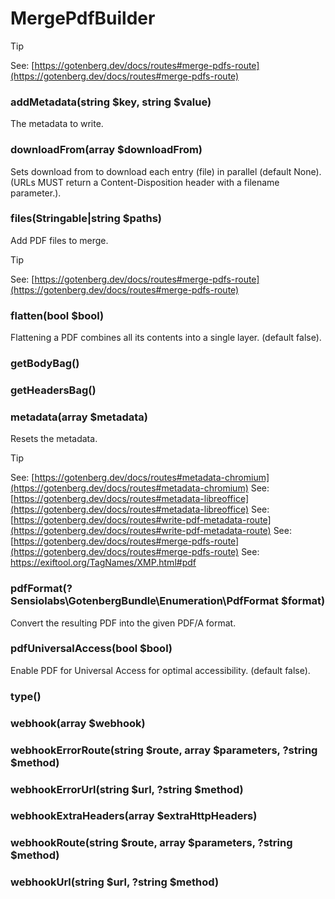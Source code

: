 # MergePdfBuilder

> [!TIP]
> See: [https://gotenberg.dev/docs/routes#merge-pdfs-route](https://gotenberg.dev/docs/routes#merge-pdfs-route)

### addMetadata(string $key, string $value)
The metadata to write.

### downloadFrom(array $downloadFrom)
Sets download from to download each entry (file) in parallel (default None).<br />(URLs MUST return a Content-Disposition header with a filename parameter.).<br />

### files(Stringable|string $paths)
Add PDF files to merge.<br />

> [!TIP]
> See: [https://gotenberg.dev/docs/routes#merge-pdfs-route](https://gotenberg.dev/docs/routes#merge-pdfs-route)

### flatten(bool $bool)
Flattening a PDF combines all its contents into a single layer. (default false).

### getBodyBag()
### getHeadersBag()
### metadata(array $metadata)
Resets the metadata.<br />

> [!TIP]
> See: [https://gotenberg.dev/docs/routes#metadata-chromium](https://gotenberg.dev/docs/routes#metadata-chromium)
> See: [https://gotenberg.dev/docs/routes#metadata-libreoffice](https://gotenberg.dev/docs/routes#metadata-libreoffice)
> See: [https://gotenberg.dev/docs/routes#write-pdf-metadata-route](https://gotenberg.dev/docs/routes#write-pdf-metadata-route)
> See: [https://gotenberg.dev/docs/routes#merge-pdfs-route](https://gotenberg.dev/docs/routes#merge-pdfs-route)
> See: [https://exiftool.org/TagNames/XMP.html#pdf ](https://exiftool.org/TagNames/XMP.html#pdf )

### pdfFormat(?Sensiolabs\GotenbergBundle\Enumeration\PdfFormat $format)
Convert the resulting PDF into the given PDF/A format.

### pdfUniversalAccess(bool $bool)
Enable PDF for Universal Access for optimal accessibility. (default false).

### type()
### webhook(array $webhook)
### webhookErrorRoute(string $route, array $parameters, ?string $method)
### webhookErrorUrl(string $url, ?string $method)
### webhookExtraHeaders(array $extraHttpHeaders)
### webhookRoute(string $route, array $parameters, ?string $method)
### webhookUrl(string $url, ?string $method)
